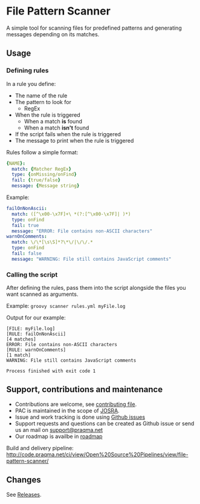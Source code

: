 # File Pattern Scanner

A simple tool for scanning files for predefined patterns and generating messages depending on its matches.

## Usage

### Defining rules

In a rule you define: 
 * The name of the rule
 * The pattern to look for
    *   RegEx
 * When the rule is triggered 
    * When a match **is** found
    * When a match **isn't** found
 * If the script fails when the rule is triggered
 * The message to print when the rule is triggered

Rules follow a simple format:

```YAML
{NAME}:
  match: {Matcher RegEx}
  type: {onMissing/onFind}
  fail: {true/false}
  message: {Message string}
```

Example:

```YAML
failOnNonAscii:
  match: ([^\x00-\x7F]+\ *(?:[^\x00-\x7F]| )*)
  type: onFind
  fail: true
  message: "ERROR: File contains non-ASCII characters"
warnOnComments:
  match: \/\*[\s\S]*?\*\/|\/\/.*
  type: onFind
  fail: false
  message: "WARNING: File still contains JavaScript comments"
```

### Calling the script

After defining the rules, pass them into the script alongside the files you want scanned as arguments.
   
Example:
`groovy scanner rules.yml myFile.log`

Output for our example:
```
[FILE: myFile.log]
[RULE: failOnNonAscii]
[4 matches]
ERROR: File contains non-ASCII characters
[RULE: warnOnComments]
[1 match]
WARNING: File still contains JavaScript comments

Process finished with exit code 1
```

## Support, contributions and maintenance

* Contributions are welcome, see [contributing file](/CONTRIBUTING.md).
* PAC is maintained in the scope of [JOSRA](http://www.josra.org/).
* Issue and work tracking is done using [Github issues](https://github.com/Praqma/file-pattern-scanner/issues)
* Support requests and questions can be created as Github issue or send us an mail on support@praqma.net
* Our roadmap is availbe in [roadmap](/roadmap.md)

Build and delivery pipeline: http://code.praqma.net/ci/view/Open%20Source%20Pipelines/view/file-pattern-scanner/


## Changes

See [Releases](https://github.com/buep/file-pattern-scanner/release).
